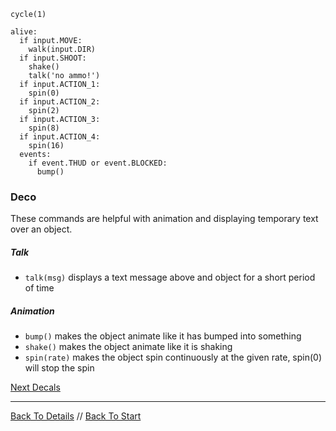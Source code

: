 ```load-water-player
cycle(1)

alive:
  if input.MOVE:
    walk(input.DIR)
  if input.SHOOT:
    shake()
    talk('no ammo!')
  if input.ACTION_1:
    spin(0)
  if input.ACTION_2:
    spin(2)
  if input.ACTION_3:
    spin(8)
  if input.ACTION_4:
    spin(16)
  events:
    if event.THUD or event.BLOCKED:
      bump()
```

### Deco

These commands are helpful with animation and displaying temporary text over an object.

##### Talk
 - `talk(msg)` displays a text message above and object for a short period of time

##### Animation
 - `bump()` makes the object animate like it has bumped into something
 - `shake()` makes the object animate like it is shaking
 - `spin(rate)` makes the object spin continuously at the given rate, spin(0) will stop the spin

[Next Decals](decals.md)

---

[Back To Details](details.md) //
[Back To Start](start.md)
